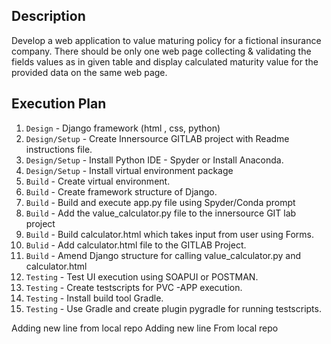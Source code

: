 ## Description

Develop a web application to value maturing policy for a fictional insurance company.
There should be only one web page collecting & validating the fields values as in given table and display calculated maturity value for the provided data on the same web page.

## Execution Plan

1.	`Design` - Django framework (html , css, python)
2.	`Design/Setup` - Create Innersource GITLAB project with Readme instructions file.
3.	`Design/Setup` - Install Python IDE - Spyder or Install Anaconda.
4.	`Design/Setup` - Install virtual environment package
5.	`Build` - Create virtual environment.
6.	`Build` - Create framework structure of Django.
7.	`Build` - Build and execute app.py file using Spyder/Conda prompt
8.	`Build` - Add the value_calculator.py file to the innersource GIT lab project
9.	`Build` - Build calculator.html which takes input from user using Forms.
10.	`Bulid` - Add calculator.html file to the GITLAB Project.
11.	`Build` - Amend Django structure for calling value_calculator.py and calculator.html
12.	`Testing` - Test UI execution using SOAPUI or POSTMAN.
13.	`Testing` - Create testscripts for PVC -APP execution.
14.	`Testing` - Install build tool Gradle.
15.	`Testing` - Use Gradle and create plugin pygradle for running testscripts.

Adding new line from local repo
Adding new line
From local repo